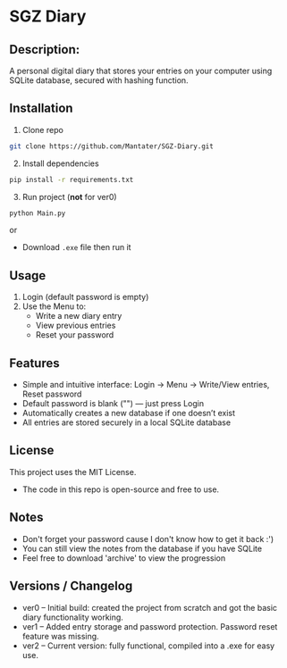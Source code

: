 # SGZ Diary 

## Description:
A personal digital diary that stores your entries on your computer using SQLite database, secured with hashing function.

## Installation
1. Clone repo
```sh
git clone https://github.com/Mantater/SGZ-Diary.git
```
2. Install dependencies
```sh
pip install -r requirements.txt
```
3. Run project (**not** for ver0)
```sh
python Main.py
```

or

- Download `.exe` file then run it


## Usage
1. Login (default password is empty)
2. Use the Menu to:
    - Write a new diary entry
    - View previous entries
    - Reset your password

## Features
- Simple and intuitive interface: Login → Menu → Write/View entries, Reset password
- Default password is blank ("") — just press Login
- Automatically creates a new database if one doesn’t exist
- All entries are stored securely in a local SQLite database

## License
This project uses the MIT License.
- The code in this repo is open-source and free to use.

## Notes
- Don't forget your password cause I don't know how to get it back :')
- You can still view the notes from the database if you have SQLite 
- Feel free to download 'archive' to view the progression

## Versions / Changelog
- ver0 – Initial build: created the project from scratch and got the basic diary functionality working.
- ver1 – Added entry storage and password protection. Password reset feature was missing.
- ver2 – Current version: fully functional, compiled into a .exe for easy use.
